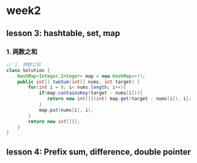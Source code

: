 # week2 

## lesson 3: hashtable, set, map

### 1. 两数之和
```java
// 1. 两数之和
class Solution {
    HashMap<Integer,Integer> map = new HashMap<>();
    public int[] twoSum(int[] nums, int target) {
        for(int i = 0; i< nums.length; i++){
            if(map.containsKey(target - nums[i])){
               return new int[]{(int) map.get(target - nums[i]), i};
            }
            map.put(nums[i], i);
        }
        return new int[]{};
    }
}
```

## lesson 4: Prefix sum, difference, double pointer

